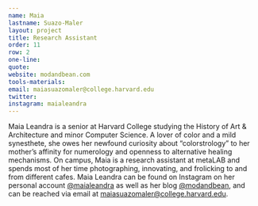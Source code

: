 ```yaml
---
name: Maia
lastname: Suazo-Maler
layout: project
title: Research Assistant
order: 11
row: 2
one-line: 
quote: 
website: modandbean.com
tools-materials:
email: maiasuazomaler@college.harvard.edu
twitter:
instagram: maialeandra
---
```

Maia Leandra is a senior at Harvard College studying the History of Art & Architecture and minor Computer Science. A lover of color and a mild synesthete, she owes her newfound curiosity about “colorstrology” to her mother’s affinity for numerology and openness to alternative healing mechanisms. On campus, Maia is a research assistant at metaLAB and spends most of her time photographing, innovating, and frolicking to and from different cafes. Maia Leandra can be found on Instagram on her personal account [@maialeandra](https://www.instagram.com/maialeandra/) as well as her blog [@modandbean](http://www.modandbean.com/about/), and can be reached via email at [maiasuazomaler@college.harvard.edu](mailto:maiasuazomaler@college.harvard.edu).